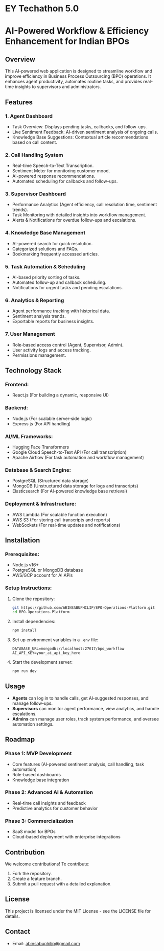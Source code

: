 # EY Techathon 5.0
# AI-Powered Workflow & Efficiency Enhancement for Indian BPOs

## Overview
This AI-powered web application is designed to streamline workflow and improve efficiency in Business Process Outsourcing (BPO) operations. It enhances agent productivity, automates routine tasks, and provides real-time insights to supervisors and administrators.

## Features
### 1. **Agent Dashboard**
   - Task Overview: Displays pending tasks, callbacks, and follow-ups.
   - Live Sentiment Feedback: AI-driven sentiment analysis of ongoing calls.
   - Knowledge Base Suggestions: Contextual article recommendations based on call content.

### 2. **Call Handling System**
   - Real-time Speech-to-Text Transcription.
   - Sentiment Meter for monitoring customer mood.
   - AI-powered response recommendations.
   - Automated scheduling for callbacks and follow-ups.

### 3. **Supervisor Dashboard**
   - Performance Analytics (Agent efficiency, call resolution time, sentiment trends).
   - Task Monitoring with detailed insights into workflow management.
   - Alerts & Notifications for overdue follow-ups and escalations.

### 4. **Knowledge Base Management**
   - AI-powered search for quick resolution.
   - Categorized solutions and FAQs.
   - Bookmarking frequently accessed articles.

### 5. **Task Automation & Scheduling**
   - AI-based priority sorting of tasks.
   - Automated follow-up and callback scheduling.
   - Notifications for urgent tasks and pending escalations.

### 6. **Analytics & Reporting**
   - Agent performance tracking with historical data.
   - Sentiment analysis trends.
   - Exportable reports for business insights.

### 7. **User Management**
   - Role-based access control (Agent, Supervisor, Admin).
   - User activity logs and access tracking.
   - Permissions management.

## Technology Stack
### **Frontend:**
   - React.js (For building a dynamic, responsive UI)

### **Backend:**
   - Node.js (For scalable server-side logic)
   - Express.js (For API handling)

### **AI/ML Frameworks:**
   - Hugging Face Transformers 
   - Google Cloud Speech-to-Text API (For call transcription)
   - Apache Airflow (For task automation and workflow management)

### **Database & Search Engine:**
   - PostgreSQL (Structured data storage)
   - MongoDB (Unstructured data storage for logs and transcripts)
   - Elasticsearch (For AI-powered knowledge base retrieval)

### **Deployment & Infrastructure:**
   - AWS Lambda (For scalable function execution)
   - AWS S3 (For storing call transcripts and reports)
   - WebSockets (For real-time updates and notifications)

## Installation
### **Prerequisites:**
- Node.js v16+
- PostgreSQL or MongoDB database
- AWS/GCP account for AI APIs

### **Setup Instructions:**
1. Clone the repository:
   ```bash
   git https://github.com/ABINSABUPHILIP/BPO-Operations-Platform.git
   cd BPO-Operations-Platform
   ```
2. Install dependencies:
   ```bash
   npm install
   ```
3. Set up environment variables in a `.env` file:
   ```env
   DATABASE_URL=mongodb://localhost:27017/bpo_workflow
   AI_API_KEY=your_ai_api_key_here
   ```
4. Start the development server:
   ```bash
   npm run dev
   ```

## Usage
- **Agents** can log in to handle calls, get AI-suggested responses, and manage follow-ups.
- **Supervisors** can monitor agent performance, view analytics, and handle escalations.
- **Admins** can manage user roles, track system performance, and oversee automation settings.

## Roadmap
### **Phase 1:** MVP Development
- Core features (AI-powered sentiment analysis, call handling, task automation)
- Role-based dashboards
- Knowledge base integration

### **Phase 2:** Advanced AI & Automation
- Real-time call insights and feedback
- Predictive analytics for customer behavior

### **Phase 3:** Commercialization
- SaaS model for BPOs
- Cloud-based deployment with enterprise integrations

## Contribution
We welcome contributions! To contribute:
1. Fork the repository.
2. Create a feature branch.
3. Submit a pull request with a detailed explanation.

## License
This project is licensed under the MIT License - see the LICENSE file for details.

## Contact

- Email: abinsabuphilip@gmail.com


